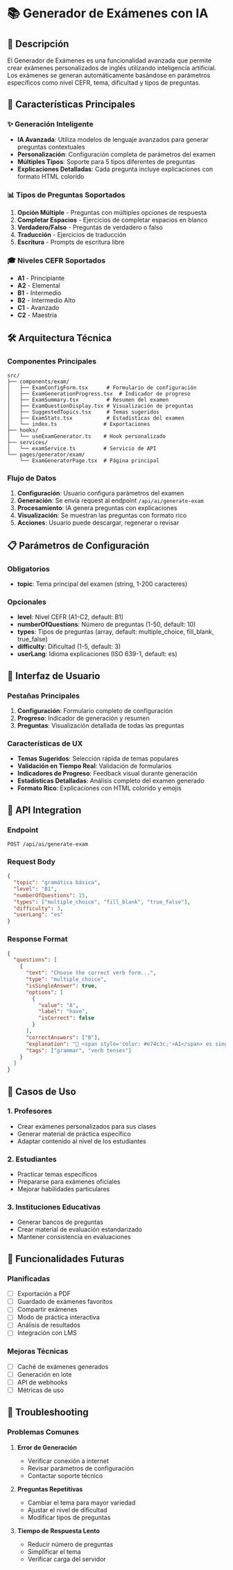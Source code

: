# 📚 Generador de Exámenes con IA

## 🎯 Descripción

El Generador de Exámenes es una funcionalidad avanzada que permite crear exámenes personalizados de inglés utilizando inteligencia artificial. Los exámenes se generan automáticamente basándose en parámetros específicos como nivel CEFR, tema, dificultad y tipos de preguntas.

## 🚀 Características Principales

### ✨ Generación Inteligente
- **IA Avanzada**: Utiliza modelos de lenguaje avanzados para generar preguntas contextuales
- **Personalización**: Configuración completa de parámetros del examen
- **Múltiples Tipos**: Soporte para 5 tipos diferentes de preguntas
- **Explicaciones Detalladas**: Cada pregunta incluye explicaciones con formato HTML colorido

### 📊 Tipos de Preguntas Soportados

1. **Opción Múltiple** - Preguntas con múltiples opciones de respuesta
2. **Completar Espacios** - Ejercicios de completar espacios en blanco
3. **Verdadero/Falso** - Preguntas de verdadero o falso
4. **Traducción** - Ejercicios de traducción
5. **Escritura** - Prompts de escritura libre

### 🎓 Niveles CEFR Soportados

- **A1** - Principiante
- **A2** - Elemental  
- **B1** - Intermedio
- **B2** - Intermedio Alto
- **C1** - Avanzado
- **C2** - Maestría

## 🛠️ Arquitectura Técnica

### Componentes Principales

```
src/
├── components/exam/
│   ├── ExamConfigForm.tsx      # Formulario de configuración
│   ├── ExamGenerationProgress.tsx  # Indicador de progreso
│   ├── ExamSummary.tsx         # Resumen del examen
│   ├── ExamQuestionDisplay.tsx # Visualización de preguntas
│   ├── SuggestedTopics.tsx     # Temas sugeridos
│   ├── ExamStats.tsx           # Estadísticas del examen
│   └── index.ts               # Exportaciones
├── hooks/
│   └── useExamGenerator.ts    # Hook personalizado
├── services/
│   └── examService.ts         # Servicio de API
└── pages/generator/exam/
    └── ExamGeneratorPage.tsx  # Página principal
```

### Flujo de Datos

1. **Configuración**: Usuario configura parámetros del examen
2. **Generación**: Se envía request al endpoint `/api/ai/generate-exam`
3. **Procesamiento**: IA genera preguntas con explicaciones
4. **Visualización**: Se muestran las preguntas con formato rico
5. **Acciones**: Usuario puede descargar, regenerar o revisar

## 📋 Parámetros de Configuración

### Obligatorios
- **topic**: Tema principal del examen (string, 1-200 caracteres)

### Opcionales
- **level**: Nivel CEFR (A1-C2, default: B1)
- **numberOfQuestions**: Número de preguntas (1-50, default: 10)
- **types**: Tipos de preguntas (array, default: multiple_choice, fill_blank, true_false)
- **difficulty**: Dificultad (1-5, default: 3)
- **userLang**: Idioma explicaciones (ISO 639-1, default: es)

## 🎨 Interfaz de Usuario

### Pestañas Principales

1. **Configuración**: Formulario completo de configuración
2. **Progreso**: Indicador de generación y resumen
3. **Preguntas**: Visualización detallada de todas las preguntas

### Características de UX

- **Temas Sugeridos**: Selección rápida de temas populares
- **Validación en Tiempo Real**: Validación de formularios
- **Indicadores de Progreso**: Feedback visual durante generación
- **Estadísticas Detalladas**: Análisis completo del examen generado
- **Formato Rico**: Explicaciones con HTML colorido y emojis

## 🔧 API Integration

### Endpoint
```
POST /api/ai/generate-exam
```

### Request Body
```json
{
  "topic": "gramática básica",
  "level": "B1",
  "numberOfQuestions": 15,
  "types": ["multiple_choice", "fill_blank", "true_false"],
  "difficulty": 3,
  "userLang": "es"
}
```

### Response Format
```json
{
  "questions": [
    {
      "text": "Choose the correct verb form...",
      "type": "multiple_choice",
      "isSingleAnswer": true,
      "options": [
        {
          "value": "A",
          "label": "have",
          "isCorrect": false
        }
      ],
      "correctAnswers": ["B"],
      "explanation": "🔴 <span style='color: #e74c3c;'>AI</span> es singular...",
      "tags": ["grammar", "verb tenses"]
    }
  ]
}
```

## 🎯 Casos de Uso

### 1. Profesores
- Crear exámenes personalizados para sus clases
- Generar material de práctica específico
- Adaptar contenido al nivel de los estudiantes

### 2. Estudiantes
- Practicar temas específicos
- Prepararse para exámenes oficiales
- Mejorar habilidades particulares

### 3. Instituciones Educativas
- Generar bancos de preguntas
- Crear material de evaluación estandarizado
- Mantener consistencia en evaluaciones

## 🔮 Funcionalidades Futuras

### Planificadas
- [ ] Exportación a PDF
- [ ] Guardado de exámenes favoritos
- [ ] Compartir exámenes
- [ ] Modo de práctica interactiva
- [ ] Análisis de resultados
- [ ] Integración con LMS

### Mejoras Técnicas
- [ ] Caché de exámenes generados
- [ ] Generación en lote
- [ ] API de webhooks
- [ ] Métricas de uso

## 🐛 Troubleshooting

### Problemas Comunes

1. **Error de Generación**
   - Verificar conexión a internet
   - Revisar parámetros de configuración
   - Contactar soporte técnico

2. **Preguntas Repetitivas**
   - Cambiar el tema para mayor variedad
   - Ajustar el nivel de dificultad
   - Modificar tipos de preguntas

3. **Tiempo de Respuesta Lento**
   - Reducir número de preguntas
   - Simplificar el tema
   - Verificar carga del servidor
